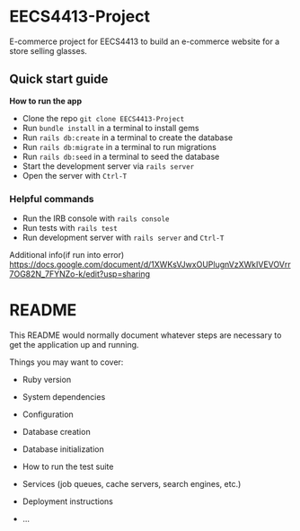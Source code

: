 # EECS4413-Project
E-commerce project for EECS4413 to build an e-commerce website for a store selling glasses.

## Quick start guide

**How to run the app**

- Clone the repo `git clone EECS4413-Project`
- Run `bundle install` in a terminal to install gems
- Run `rails db:create` in a terminal to create the database
- Run `rails db:migrate` in a terminal to run migrations
- Run `rails db:seed` in a terminal to seed the database
- Start the development server via `rails server`
- Open the server with `Ctrl-T`

### Helpful commands
- Run the IRB console with `rails console`
- Run tests with `rails test`
- Run development server with `rails server` and `Ctrl-T`

Additional info(if run into error)
https://docs.google.com/document/d/1XWKsVJwxOUPlugnVzXWkIVEVOVrr7OG82N_7FYNZo-k/edit?usp=sharing

# README

This README would normally document whatever steps are necessary to get the
application up and running.

Things you may want to cover:

* Ruby version

* System dependencies

* Configuration

* Database creation

* Database initialization

* How to run the test suite

* Services (job queues, cache servers, search engines, etc.)

* Deployment instructions

* ...
